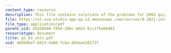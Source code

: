 ```yaml
---
content_type: resource
description: This file contains solutions of the problems for 2003 quiz 1.
file: https://ol-ocw-studio-app-qa.s3.amazonaws.com/courses/8-282j-introduction-to-astronomy-spring-2006/405b0bef60234a007cbadb9aae281737_q1_03_soln.pdf
file_type: application/pdf
parent_uid: d5d26b48-785d-28bc-b6b1-6cc1f5e68483
resourcetype: Document
title: q1_03_soln.pdf
uid: 405b0bef-6023-4a00-7cba-db9aae281737
---
```

